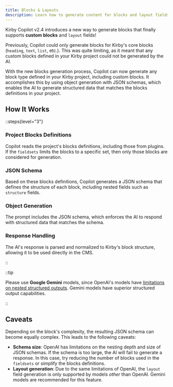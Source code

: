 ```yaml
---
title: Blocks & Layouts
description: Learn how to generate content for blocks and layout fields.
---
```


Kirby Copilot v2.4 introduces a new way to generate blocks that finally supports **custom blocks** and `layout` fields!

Previously, Copilot could only generate blocks for Kirby's core blocks (`heading`, `text`, `list`, etc.). This was quite limiting, as it meant that any custom blocks defined in your Kirby project could not be generated by the AI.

With the new blocks generation process, Copilot can now generate any block type defined in your Kirby project, including custom blocks. It accomplishes this by using object generation with JSON schemas, which enables the AI to generate structured data that matches the blocks definitions in your project.

## How It Works

::steps{level="3"}

### Project Blocks Definitions

Copilot reads the project's blocks definitions, including those from plugins. If the `fieldsets` limits the blocks to a specific set, then only those blocks are considered for generation.

### JSON Schema

Based on these blocks definitions, Copilot generates a JSON schema that defines the structure of each block, including nested fields such as `structure` fields.

### Object Generation

The prompt includes the JSON schema, which enforces the AI to respond with structured data that matches the schema.

### Response Handling

The AI's response is parsed and normalized to Kirby's block structure, allowing it to be used directly in the CMS.

::

::tip

Please use **Google Gemini** models, since OpenAI's models have [limitations on nested structured outputs](https://platform.openai.com/docs/guides/structured-outputs/supported-schemas?api-mode=responses#objects-have-limitations-on-nesting-depth-and-size). Gemini models have superior structured output capabilities.

::

## Caveats

Depending on the block's complexity, the resulting JSON schema can become equally complex. This leads to the following caveats:

- **Schema size**: OpenAI has limitations on the nesting depth and size of JSON schemas. If the schema is too large, the AI will fail to generate a response. In this case, try reducing the number of blocks used in the `fieldsets` or simplify the blocks definitions.
- **Layout generation**: Due to the same limitations of OpenAI, the `layout` field generation is only supported by models _other_ than OpenAI. Gemini models are recommended for this feature.
